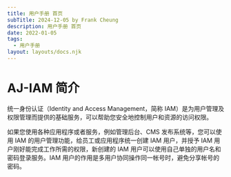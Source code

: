 ```yaml
---
title: 用户手册 首页
subTitle: 2024-12-05 by Frank Cheung
description: 用户手册 首页
date: 2022-01-05
tags:
  - 用户手册
layout: layouts/docs.njk
---
```


# AJ-IAM 简介

统一身份认证（Identity and Access Management，简称 IAM）是为用户管理及权限管理而提供的基础服务，可以帮助您安全地控制用户和资源的访问权限。 

如果您使用各种应用程序或者服务，例如管理后台、CMS 发布系统等，您可以使用 IAM 的用户管理功能，给员工或应用程序统一创建 IAM 用户，并授予 IAM 用户刚好能完成工作所需的权限，新创建的 IAM 用户可以使用自己单独的用户名和密码登录服务。IAM 用户的作用是多用户协同操作同一帐号时，避免分享帐号的密码。